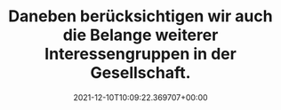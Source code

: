 ---
date: '2021-12-10T10:09:22.369707+00:00'
found_at: '2014-12-01'
found_url: http://www.bayer.de/de/mission---werte.aspx
title: Daneben berücksichtigen wir auch die Belange weiterer Interessengruppen in
  der Gesellschaft.
---